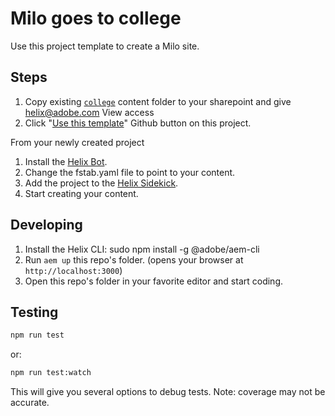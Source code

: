 # Milo goes to college
Use this project template to create a Milo site.

## Steps

1. Copy existing [`college`](https://adobe.sharepoint.com/:f:/r/sites/adobecom/Shared%20Documents/demos/college) content folder to your sharepoint and give helix@adobe.com View access
2. Click "[Use this template](https://github.com/adobecom/milo-college/generate)" Github button on this project.

From your newly created project

1. Install the [Helix Bot](https://github.com/apps/helix-bot/installations/new).
2. Change the fstab.yaml file to point to your content.
3. Add the project to the [Helix Sidekick](https://github.com/adobe/helix-sidekick).
4. Start creating your content.

## Developing
1. Install the Helix CLI: sudo npm install -g @adobe/aem-cli
1. Run `aem up` this repo's folder. (opens your browser at `http://localhost:3000`)
1. Open this repo's folder in your favorite editor and start coding.

## Testing
```sh
npm run test
```
or:
```sh
npm run test:watch
```
This will give you several options to debug tests. Note: coverage may not be accurate.
